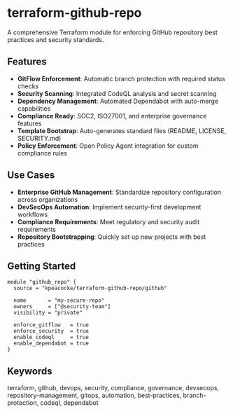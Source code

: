 # terraform-github-repo

A comprehensive Terraform module for enforcing GitHub repository best practices and security standards.

## Features

- **GitFlow Enforcement**: Automatic branch protection with required status checks
- **Security Scanning**: Integrated CodeQL analysis and secret scanning
- **Dependency Management**: Automated Dependabot with auto-merge capabilities  
- **Compliance Ready**: SOC2, ISO27001, and enterprise governance features
- **Template Bootstrap**: Auto-generates standard files (README, LICENSE, SECURITY.md)
- **Policy Enforcement**: Open Policy Agent integration for custom compliance rules

## Use Cases

- **Enterprise GitHub Management**: Standardize repository configuration across organizations
- **DevSecOps Automation**: Implement security-first development workflows
- **Compliance Requirements**: Meet regulatory and security audit requirements
- **Repository Bootstrapping**: Quickly set up new projects with best practices

## Getting Started  

```hcl
module "github_repo" {
  source = "kpeacocke/terraform-github-repo/github"
  
  name       = "my-secure-repo"
  owners     = ["@security-team"]
  visibility = "private"
  
  enforce_gitflow   = true
  enforce_security  = true  
  enable_codeql     = true
  enable_dependabot = true
}
```

## Keywords

terraform, github, devops, security, compliance, governance, devsecops, repository-management, gitops, automation, best-practices, branch-protection, codeql, dependabot
